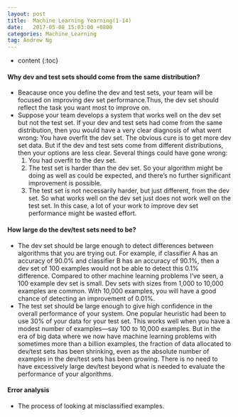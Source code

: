 ```yaml
---
layout: post
title:  Machine Learning Yearning(1-14)  
date:   2017-05-08 15:03:00 +0800
categories: Machine_Learning
tag: Andrew Ng
---
```


* content
{:toc}


#### Why dev and test sets should come from the same distribution?
- Beacause once you define the dev and test sets, your team will be focused on improving dev set performance.Thus, the dev set should reflect the task you want most to improve on.
- Suppose your team develops a system that works well on the dev set but not the test set. If your dev and test sets had come from the same distribution, then you would have a very clear diagnosis of what went wrong: You have overfit the dev set. The obvious cure is to get more dev set data. But if the dev and test sets come from different distributions, then your options are less clear. Several things could have gone wrong:
	1. You had overfit to the dev set.
	2. The test set is harder than the dev set. So your algorithm might be doing as well as could be expected, and there’s no further significant improvement is possible.
	3. The test set is not necessarily harder, but just different, from the dev set. So what works well on the dev set just does not work well on the test set. In this case, a lot of your work to improve dev set performance might be wasted effort.

#### How large do the dev/test sets need to be?
- The dev set should be large enough to detect differences between algorithms that you are trying out. For example, if classifier A has an accuracy of 90.0% and classifier B has an accuracy of 90.1%, then a dev set of 100 examples would not be able to detect this 0.1% difference. Compared to other machine learning problems I’ve seen, a 100 example dev set is small. Dev sets with sizes from 1,000 to 10,000 examples are common. With 10,000 examples, you will have a good chance of detecting an improvement of 0.01%.
- The test set should be large enough to give high confidence in the overall performance of your system. One popular heuristic had been to use 30% of your data for your test set. This works well when you have a modest number of examples—say 100 to 10,000 examples. But in the era of big data where we now have machine learning problems with sometimes more than a billion examples, the fraction of data allocated to dev/test sets has been shrinking, even as the absolute number of examples in the dev/test sets has been growing. There is no need to have excessively large dev/test beyond what is needed to evaluate the performance of your algorithms.

#### Error analysis
- The process of looking at misclassified examples.
